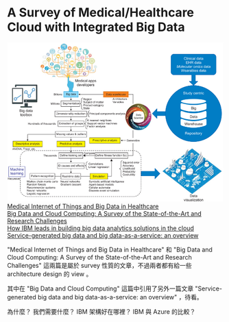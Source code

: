 # A Survey of Medical/Healthcare Cloud with Integrated Big Data

![](/image/hir-22-156-g003-l.jpg)
[Medical Internet of Things and Big Data in Healthcare](https://synapse.koreamed.org/DOIx.php?id=10.4258/hir.2016.22.3.156) <br>
[Big Data and Cloud Computing: A Survey of the State-of-the-Art and Research Challenges](http://www.springer.com/cda/content/document/cda_downloaddocument/9783319451435-c2.pdf?SGWID=0-0-45-1595476-p180207618) <br>
[How IBM leads in building big data analytics solutions in the cloud](https://www.ibm.com/developerworks/cloud/library/cl-ibm-leads-building-big-data-analytics-solutions-cloud-trs/index.html#N1064D) <br>
[Service-generated big data and big data-as-a-service: an overview](http://ieeexplore.ieee.org/document/6597164/)

"Medical Internet of Things and Big Data in Healthcare" 和 "Big Data and Cloud Computing: A Survey of the State-of-the-Art and Research Challenges" 這兩篇是屬於 survey 性質的文章，不過兩者都有給一些 architecture design 的 view 。

其中在 "Big Data and Cloud Computing" 這篇中引用了另外一篇文章 "Service-generated big data and big data-as-a-service: an overview" ，待看。

為什麼？
我們需要什麼？
IBM 架構好在哪裡？
IBM 與 Azure 的比較？

